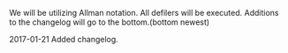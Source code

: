 We will be utilizing Allman notation. All defilers will be executed.
Additions to the changelog will go to the bottom.(bottom newest)

2017-01-21
Added changelog.